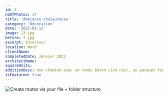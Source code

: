 ```yaml
---
id: 3
nbOfPhotos: 27
title: 'Ambiance chaleureuse'
category: 'Décoration'
date: '2022-01-12'
image: 13.jpg
before: 7.jpg
excerpt: Intérieur
location: Nord
clientName:
completedDate: Janvier 2022
architectName:
squareUnits:
additionDesc: Une cheminé avec un rendu béton ciré noir, un parquet foncé, et cet intérieur moderne devient chaleureux. Peintures Hazard-Samin va plus loin et propose une menuiserie décorative en séparation cuisine/séjour et aussi, la conception, la fabrication et la pose de tout l'ameublement adapté, parfaitement intégré.
isFeatured: true
---
```


![Create routes via your file + folder structure](1.jpg)
